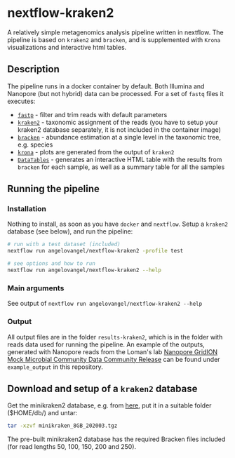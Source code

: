 # nextflow-kraken2

A relatively simple metagenomics analysis pipeline written in nextflow. The pipeline is based on `kraken2` and `bracken`, and is supplemented with `Krona` visualizations and interactive html tables.

## Description

The pipeline runs in a docker container by default. Both Illumina and Nanopore (but not hybrid) data can be processed. For a set of `fastq` files it executes:

- [`fastp`](https://github.com/OpenGene/fastp) - filter and trim reads with default parameters
- [`kraken2`](http://ccb.jhu.edu/software/kraken2/) - taxonomic assignment of the reads (you have to setup your kraken2 database separately, it is not included in the container image)
- [`bracken`](http://ccb.jhu.edu/software/bracken/) - abundance estimation at a single level in the taxonomic tree, e.g. species
- [`krona`](https://github.com/marbl/Krona/wiki) - plots are generated from the output of `kraken2`
- [`DataTables`](https://datatables.net/) - generates an interactive HTML table with the results from `bracken` for each sample, as well as a summary table for all the samples

## Running the pipeline

### Installation

Nothing to install, as soon as you have `docker` and `nextflow`. Setup a `kraken2` database (see below), and run the pipeline:

```bash
# run with a test dataset (included)
nextflow run angelovangel/nextflow-kraken2 -profile test

# see options and how to run
nextflow run angelovangel/nextflow-kraken2 --help

```

### Main arguments

See output of `nextflow run angelovangel/nextflow-kraken2 --help`

### Output

All output files are in the folder `results-kraken2`, which is in the folder with reads data used for running the pipeline. An example of the outputs, generated with Nanopore reads from the Loman's lab [Nanopore GridION Mock Microbial Community Data Community Release](https://github.com/LomanLab/mockcommunity) can be found under `example_output` in this repository.

## Download and setup of a `kraken2` database

Get the minikraken2 database, e.g. from [here](https://ccb.jhu.edu/software/kraken2/index.shtml?t=downloads), put it in a suitable folder ($HOME/db/) and untar:

```bash
tar -xzvf minikraken_8GB_202003.tgz
```

The pre-built minikraken2 database has the required Bracken files included (for read lengths 50, 100, 150, 200 and 250).
